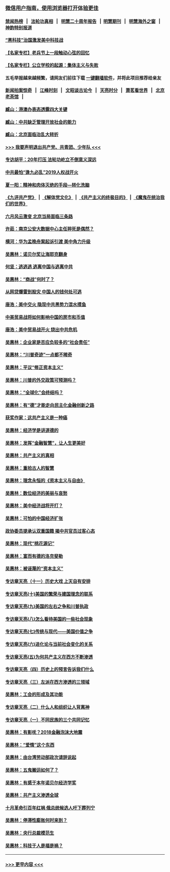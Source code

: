### [微信用户指南，使用浏览器打开体验更佳](https://github.com/gfw-breaker/banned-news1/blob/master/indexes/wechat-guide.md?t=0)
#### [禁闻热榜](热点新闻.md?t=0)  &nbsp;&nbsp;|&nbsp;&nbsp; [法轮功真相](https://github.com/gfw-breaker/truth/blob/master/README.md?t=0) &nbsp;&nbsp;|&nbsp;&nbsp; [明慧二十周年报告](https://github.com/gfw-breaker/mh-reports/blob/master/README.md?t=0) &nbsp;&nbsp;|&nbsp;&nbsp;[明慧期刊](https://github.com/gfw-breaker/mh-qikan) &nbsp;&nbsp;|&nbsp;&nbsp; [明慧海外之窗](https://github.com/gfw-breaker/mh-news/blob/master/README.md?t=0) &nbsp;&nbsp;|&nbsp;&nbsp; [神韵特别报道](https://github.com/gfw-breaker/mh-news/blob/master/shenyun.md?t=0)
#### [“黑科技”治国激发美中科技战](../pages/nsc423/n11638056.md?t=02032222) 
#### [【名家专栏】老兵节上一段触动心弦的回忆](../pages/nsc423/n11646016.md?t=02032222) 
#### [【名家专栏】公立学校的起源：集体主义与失败](../pages/nsc423/n11601833.md?t=02032222) 
#### 五毛举报越来越频繁，请网友们前往下载 [一键翻墙软件](https://github.com/gfw-breaker/ssr-accounts)，并将此项目推荐给亲友
#### [新闻拍案惊奇](https://github.com/gfw-breaker/banned-news1/blob/master/pages/link4.md) &nbsp;&nbsp;|&nbsp;&nbsp; [江峰时刻](https://github.com/gfw-breaker/banned-news1/blob/master/pages/link4.md) &nbsp;&nbsp;|&nbsp;&nbsp; [文昭谈古论今](https://github.com/gfw-breaker/banned-news1/blob/master/pages/link4.md) &nbsp;&nbsp;|&nbsp;&nbsp; [天亮时分](https://github.com/gfw-breaker/banned-news1/blob/master/pages/link4.md) &nbsp;&nbsp;|&nbsp;&nbsp; [萧茗看世界](https://github.com/gfw-breaker/banned-news1/blob/master/pages/link4.md) &nbsp;&nbsp;|&nbsp;&nbsp; [北京老茶馆](https://github.com/gfw-breaker/banned-news1/blob/master/pages/link4.md) &nbsp;&nbsp;|&nbsp;&nbsp; 
#### [臧山：港澳办表态透露四大关键](../pages/nsc423/n11421628.md?t=02032222) 
#### [臧山：中共缺乏管理开放社会的能力](../pages/nsc423/n11407457.md?t=02032222) 
#### [臧山：北京面临治乱大转折](../pages/nsc423/n11406895.md?t=02032222) 
#### [>>> 我要声明退出共产党、共青团、少年队 <<<](https://github.com/begood0513/goodnews/blob/master/quit/letter.md) 
#### [专访胡平：20年打压 法轮功屹立不倒意义深远](../pages/nsc423/n11398800.md?t=02032222) 
#### [中共最怕“逢九必乱”2019人权战开火](../pages/nsc423/n11385248.md?t=02032222) 
#### [夏一阳：精神和肉体灭绝的手段—转化洗脑](../pages/nsc423/n11368250.md?t=02032222) 
#### [《九评共产党》](https://github.com/begood0513/9ping.md/blob/master/README.md) &nbsp;|&nbsp; [《解体党文化》](../../../../jtdwh.md/blob/master/README.md)  &nbsp;|&nbsp; [《共产主义的终极目的》](../../../../gczydzjmd.md/blob/master/README.md) &nbsp;|&nbsp; [《魔鬼在统治我们的世界》](../../../../mgztzwmdsj.md/blob/master/README.md) 
#### [六月风云激变 北京当局面临三条路](../pages/nsc423/n11313668.md?t=02032222) 
#### [许茹：南京公安大数据中心主任猝死是偶然？](../pages/nsc423/n11064744.md?t=02032222) 
#### [横河：华为孟晚舟案起诉引渡 美中角力升级](../pages/nsc423/n11027230.md?t=02032222) 
#### [吴惠林：诺贝尔奖让海耶克翻身](../pages/nsc423/n10890049.md?t=02032222) 
#### [何坚：逃逃逃 逃离中国与逃离中共](../pages/nsc423/n10592891.md?t=02032222) 
#### [吴惠林：“商战”何时了？](../pages/nsc423/n10573558.md?t=02032222) 
#### [从网贷爆雷到股灾 中国人的钱何处可逃](../pages/nsc423/n10572800.md?t=02032222) 
#### [唐浩：美中交火 隐现中共黑势力混水摸鱼](../pages/nsc423/n10544040.md?t=02032222) 
#### [中美贸易战将如何影响中国的房市和币值](../pages/nsc423/n10543697.md?t=02032222) 
#### [唐浩：美中贸易战开火 烧出中共危机](../pages/nsc423/n10540126.md?t=02032222) 
#### [吴惠林：企业家是否应负较多的“社会责任”](../pages/nsc423/n10535022.md?t=02032222) 
#### [吴惠林：“川普奇迹”一点都不稀奇](../pages/nsc423/n10512808.md?t=02032222) 
#### [吴惠林：平议“修正资本主义”](../pages/nsc423/n10495724.md?t=02032222) 
#### [吴惠林：川普的外交政策可预测吗？](../pages/nsc423/n10462387.md?t=02032222) 
#### [吴惠林：“全球化”会终结吗？](../pages/nsc423/n10452838.md?t=02032222) 
#### [吴惠林：有“德”才能走向民主化金融创新之路](../pages/nsc423/n10432292.md?t=02032222) 
#### [获奖作家：这共产主义是一种癌](../pages/nsc423/n10431541.md?t=02032222) 
#### [吴惠林：经济学是讲道德的](../pages/nsc423/n10398014.md?t=02032222) 
#### [吴惠林：发挥“金融智慧”，让人生更美好](../pages/nsc423/n10375019.md?t=02032222) 
#### [吴惠林：共产主义的真相](../pages/nsc423/n10351394.md?t=02032222) 
#### [吴惠林：重拾古人的智慧](../pages/nsc423/n10337691.md?t=02032222) 
#### [吴惠林：理念永恒的《资本主义与自由》](../pages/nsc423/n10316274.md?t=02032222) 
#### [吴惠林：数位经济的美丽与哀愁](../pages/nsc423/n10292946.md?t=02032222) 
#### [吴惠林：美中经济战将开打？](../pages/nsc423/n10258825.md?t=02032222) 
#### [吴惠林：可怕的中国经济扩张](../pages/nsc423/n10219147.md?t=02032222) 
#### [政协委员提承认双重国籍 揭中共官员过客心态](../pages/nsc423/n10208809.md?t=02032222) 
#### [吴惠林：现代“桃花源记”](../pages/nsc423/n10185234.md?t=02032222) 
#### [吴惠林：富而有德的洛克斐勒](../pages/nsc423/n10142264.md?t=02032222) 
#### [吴惠林：被诬蔑的“资本主义”](../pages/nsc423/n10124816.md?t=02032222) 
#### [专访章天亮（十一）历史大戏 上天自有安排](../pages/nsc423/n10094905.md?t=02032222) 
#### [专访章天亮(十)美国的繁荣与建国理念的联系](../pages/nsc423/n10094899.md?t=02032222) 
#### [专访章天亮(九)美国的左右之争和川普执政](../pages/nsc423/n10094889.md?t=02032222) 
#### [专访章天亮(八)怎么看待美国的一些社会现象](../pages/nsc423/n10094857.md?t=02032222) 
#### [专访章天亮(七)传统与现代——美国价值之争](../pages/nsc423/n10093140.md?t=02032222) 
#### [专访章天亮(六)进化论与当前社会变化的关系](../pages/nsc423/n10092036.md?t=02032222) 
#### [专访章天亮(五)为何共产主义在西方不断渗透](../pages/nsc423/n10083620.md?t=02032222) 
#### [专访章天亮（四）历史上的预言告诉我们什么](../pages/nsc423/n10083606.md?t=02032222) 
#### [专访章天亮（三）左派在西方渗透的三领域](../pages/nsc423/n10081115.md?t=02032222) 
#### [吴惠林：工会的形成及其功能](../pages/nsc423/n10080633.md?t=02032222) 
#### [专访章天亮（二）什么人和组织让人背离神](../pages/nsc423/n10076637.md?t=02032222) 
#### [专访章天亮（一）不同民族的三个共同记忆](../pages/nsc423/n10074188.md?t=02032222) 
#### [吴惠林：有影呒？2018金融泡沫大地震](../pages/nsc423/n10040534.md?t=02032222) 
#### [吴惠林：“爱情”这个东西](../pages/nsc423/n10019423.md?t=02032222) 
#### [吴惠林：由台湾劳动部政次请辞说起](../pages/nsc423/n9979679.md?t=02032222) 
#### [吴惠林：五鬼搬运如何了？](../pages/nsc423/n9925338.md?t=02032222) 
#### [吴惠林：有感于本年诺贝尔经济学奖](../pages/nsc423/n9871883.md?t=02032222) 
#### [吴惠林：共产主义渗透全球](../pages/nsc423/n9812748.md?t=02032222) 
#### [十月革命引百年红祸 俄总统候选人吁下葬列宁](../pages/nsc423/n9810182.md?t=02032222) 
#### [吴惠林：停滞性膨胀何时来到？](../pages/nsc423/n9764136.md?t=02032222) 
#### [吴惠林：央行总裁模范生](../pages/nsc423/n9728134.md?t=02032222) 
#### [吴惠林：科技于人是福是祸？](../pages/nsc423/n9672982.md?t=02032222) 

----
#### [ >>> 更早内容 <<< ](../indexes/nsc423-earlier.md)
